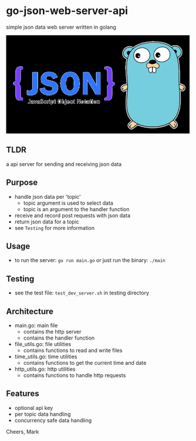 # go-json-web-server-api
simple json data web server written in golang 

<img src="https://github.com/wottreng/go-json-web-server-api/blob/main/pics/gopher.jpeg" alt="go-gopher"  width="auto" height="auto" />

## TLDR
a api server for sending and receiving json data

## Purpose
* handle json data per 'topic'
  * topic argument is used to select data
  * topic is an argument to the handler function
* receive and record post requests with json data
* return json data for a topic
* see `Testing` for more information

## Usage
* to run the server: `go run main.go` or just run the binary: `./main`

## Testing
* see the test file: `test_dev_server.sh` in testing directory

## Architecture
* main.go: main file
  * contains the http server
  * contains the handler function
* file_utils.go: file utilities
  * contains functions to read and write files
* time_utils.go: time utilities
  * contains functions to get the current time and date
* http_utils.go: http utilities
  * contains functions to handle http requests

## Features
* optional api key
* per topic data handling
* concurrency safe data handling


Cheers, Mark
